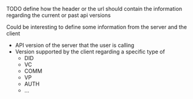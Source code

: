 TODO define how the header or the url should contain the information regarding the current or past api versions

Could be interesting to define some information from the server and the client
- API version of the server that the user is calling
- Version supported by the client regarding a specific type of 
	- DID
	- VC
	- COMM
	- VP
	- AUTH
	- ...

